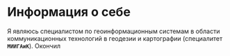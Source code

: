 # Информация о себе

Я являюсь специалистом по геоинформационным системам в области коммуникационных технологий в геодезии и картографии (специалитет **`МИИГАиК`**).
Окончил 
